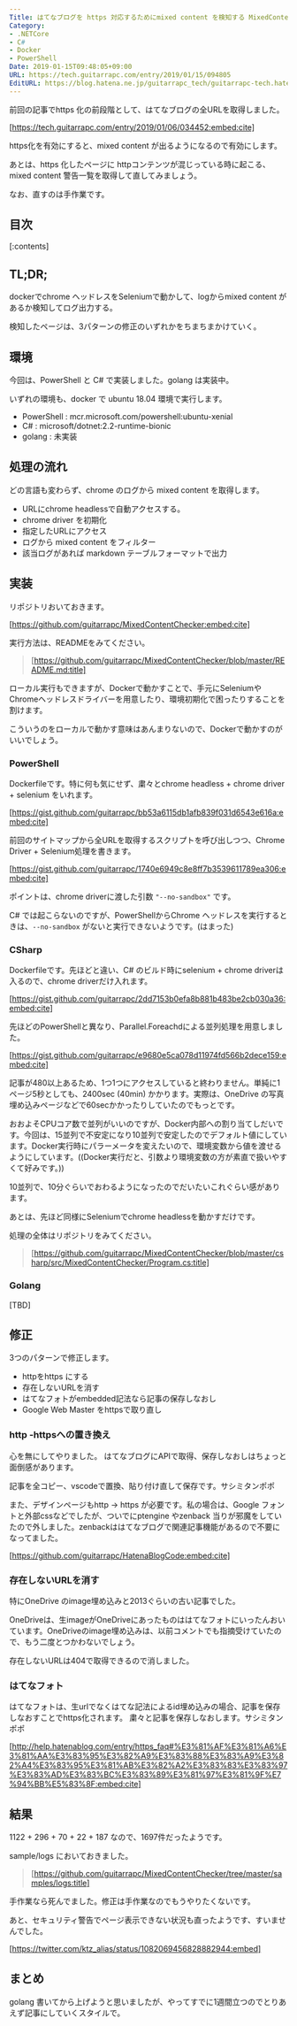 ```yaml
---
Title: はてなブログを https 対応するためにmixed content を検知する MixedContentCheckerを作った
Category:
- .NETCore
- C#
- Docker
- PowerShell
Date: 2019-01-15T09:48:05+09:00
URL: https://tech.guitarrapc.com/entry/2019/01/15/094805
EditURL: https://blog.hatena.ne.jp/guitarrapc_tech/guitarrapc-tech.hatenablog.com/atom/entry/10257846132699456478
---
```


前回の記事でhttps 化の前段階として、はてなブログの全URLを取得しました。

[https://tech.guitarrapc.com/entry/2019/01/06/034452:embed:cite]

https化を有効にすると、mixed content が出るようになるので有効にします。

あとは、https 化したページに httpコンテンツが混じっている時に起こる、mixed content 警告一覧を取得して直してみましょう。

なお、直すのは手作業です。


## 目次

[:contents]

## TL;DR;

dockerでchrome ヘッドレスをSeleniumで動かして、logからmixed content があるか検知してログ出力する。

検知したページは、3パターンの修正のいずれかをちまちまかけていく。

## 環境

今回は、PowerShell と C# で実装しました。golang は実装中。

いずれの環境も、docker で ubuntu 18.04 環境で実行します。

* PowerShell : mcr.microsoft.com/powershell:ubuntu-xenial
* C# : microsoft/dotnet:2.2-runtime-bionic
* golang : 未実装

## 処理の流れ

どの言語も変わらず、chrome のログから mixed content を取得します。

* URLにchrome headlessで自動アクセスする。
* chrome driver を初期化
* 指定したURLにアクセス
* ログから mixed content をフィルター
* 該当ログがあれば markdown テーブルフォーマットで出力


## 実装

リポジトリおいておきます。

[https://github.com/guitarrapc/MixedContentChecker:embed:cite]

実行方法は、READMEをみてください。

> [https://github.com/guitarrapc/MixedContentChecker/blob/master/README.md:title]



ローカル実行もできますが、Dockerで動かすことで、手元にSeleniumやChromeヘッドレスドライバーを用意したり、環境初期化で困ったりすることを割けます。

こういうのをローカルで動かす意味はあんまりないので、Dockerで動かすのがいいでしょう。

### PowerShell

Dockerfileです。特に何も気にせず、粛々とchrome headless + chrome driver + selenium をいれます。

[https://gist.github.com/guitarrapc/bb53a6115db1afb839f031d6543e616a:embed:cite]

前回のサイトマップから全URLを取得するスクリプトを呼び出しつつ、Chrome Driver + Selenium処理を書きます。

[https://gist.github.com/guitarrapc/1740e6949c8e8ff7b3539611789ea306:embed:cite]

ポイントは、chrome driverに渡した引数 `"--no-sandbox"` です。

C# では起こらないのですが、PowerShellからChrome ヘッドレスを実行するときは、`--no-sandbox` がないと実行できないようです。(はまった)

### CSharp

Dockerfileです。先ほどと違い、C# のビルド時にselenium + chrome driverは入るので、chrome driverだけ入れます。

[https://gist.github.com/guitarrapc/2dd7153b0efa8b881b483be2cb030a36:embed:cite]

先ほどのPowerShellと異なり、Parallel.Foreachdによる並列処理を用意しました。

[https://gist.github.com/guitarrapc/e9680e5ca078d11974fd566b2dece159:embed:cite]

記事が480以上あるため、1つ1つにアクセスしていると終わりません。単純に1ページ5秒としても、2400sec (40min) かかります。実際は、OneDrive の写真埋め込みページなどで60secかかったりしていたのでもっとです。

おおよそCPUコア数で並列がいいのですが、Docker内部への割り当てしだいです。今回は、15並列で不安定になり10並列で安定したのでデフォルト値にしています。Docker実行時にパラーメータを変えたいので、環境変数から値を渡せるようにしています。((Docker実行だと、引数より環境変数の方が素直で扱いやすくて好みです。))

10並列で、10分ぐらいでおわるようになったのでだいたいこれぐらい感があります。

あとは、先ほど同様にSeleniumでchrome headlessを動かすだけです。

処理の全体はリポジトリをみてください。

> [https://github.com/guitarrapc/MixedContentChecker/blob/master/csharp/src/MixedContentChecker/Program.cs:title]

### Golang

[TBD]

## 修正

3つのパターンで修正します。

* httpをhttps にする
* 存在しないURLを消す
* はてなフォトがembedded記法なら記事の保存しなおし
* Google Web Master をhttpsで取り直し

### http -httpsへの置き換え

心を無にしてやりました。
はてなブログにAPIで取得、保存しなおしはちょっと面倒感があります。

記事を全コピー、vscodeで置換、貼り付け直して保存です。サシミタンポポ

また、デザインページもhttp -> https が必要です。私の場合は、Google フォントと外部cssなどでしたが、ついでにptengine やzenback 当りが邪魔をしていたので外しました。zenbackははてなブログで関連記事機能があるので不要になってました。

[https://github.com/guitarrapc/HatenaBlogCode:embed:cite]

### 存在しないURLを消す

特にOneDrive のimage埋め込みと2013ぐらいの古い記事でした。

OneDriveは、生imageがOneDriveにあったものははてなフォトにいったんおいています。OneDriveのimage埋め込みは、以前コメントでも指摘受けていたので、もう二度とつかわないでしょう。

存在しないURLは404で取得できるので消しました。

### はてなフォト

はてなフォトは、生urlでなくはてな記法によるid埋め込みの場合、記事を保存しなおすことでhttps化されます。
粛々と記事を保存しなおします。サシミタンポポ

[http://help.hatenablog.com/entry/https_faq#%E3%81%AF%E3%81%A6%E3%81%AA%E3%83%95%E3%82%A9%E3%83%88%E3%83%A9%E3%82%A4%E3%83%95%E3%81%AB%E3%82%A2%E3%83%83%E3%83%97%E3%83%AD%E3%83%BC%E3%83%89%E3%81%97%E3%81%9F%E7%94%BB%E5%83%8F:embed:cite]

## 結果

1122 + 296 + 70 + 22 + 187 なので、1697件だったようです。

sample/logs においておきました。

> [https://github.com/guitarrapc/MixedContentChecker/tree/master/samples/logs:title]

手作業なら死んでました。修正は手作業なのでもうやりたくないです。

あと、セキュリティ警告でページ表示できない状況も直ったようです、すいませんでした。



[https://twitter.com/ktz_alias/status/1082069456828882944:embed]



## まとめ

golang 書いてから上げようと思いましたが、やってすでに1週間立つのでとりあえず記事にしていくスタイルで。
